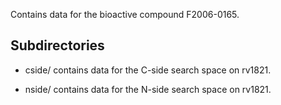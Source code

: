 Contains data for the bioactive compound F2006-0165.

## Subdirectories

- cside/ contains data for the C-side search space on rv1821.

- nside/ contains data for the N-side search space on rv1821.

